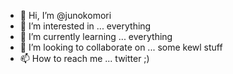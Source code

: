 - 👋 Hi, I’m @junokomori
- 👀 I’m interested in ... everything 
- 🌱 I’m currently learning ... everything
- 💞️ I’m looking to collaborate on ... some kewl stuff
- 📫 How to reach me ... twitter ;) 

<!---
junokomori/junokomori is a ✨ special ✨ repository because its `README.md` (this file) appears on your GitHub profile.
You can click the Preview link to take a look at your changes.
--->
